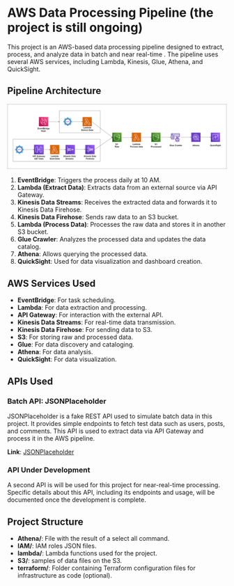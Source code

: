 # AWS Data Processing Pipeline (the project is still ongoing)

This project is an AWS-based data processing pipeline designed to extract, process, and analyze data in batch and near real-time . The pipeline uses several AWS services, including Lambda, Kinesis, Glue, Athena, and QuickSight.

## Pipeline Architecture
![AWS pipeline diagram](Image/aws_pipeline.png)

1. **EventBridge**: Triggers the process daily at 10 AM.
2. **Lambda (Extract Data)**: Extracts data from an external source via API Gateway.
3. **Kinesis Data Streams**: Receives the extracted data and forwards it to Kinesis Data Firehose.
4. **Kinesis Data Firehose**: Sends raw data to an S3 bucket.
5. **Lambda (Process Data)**: Processes the raw data and stores it in another S3 bucket.
6. **Glue Crawler**: Analyzes the processed data and updates the data catalog.
7. **Athena**: Allows querying the processed data.
8. **QuickSight**: Used for data visualization and dashboard creation.

## AWS Services Used

- **EventBridge**: For task scheduling.
- **Lambda**: For data extraction and processing.
- **API Gateway**: For interaction with the external API.
- **Kinesis Data Streams**: For real-time data transmission.
- **Kinesis Data Firehose**: For sending data to S3.
- **S3**: For storing raw and processed data.
- **Glue**: For data discovery and cataloging.
- **Athena**: For data analysis.
- **QuickSight**: For data visualization.

## APIs Used

### Batch API: JSONPlaceholder
JSONPlaceholder is a fake REST API used to simulate batch data in this project. It provides simple endpoints to fetch test data such as users, posts, and comments. This API is used to extract data via API Gateway and process it in the AWS pipeline.

**Link**: [JSONPlaceholder](https://jsonplaceholder.typicode.com)

### API Under Development
A second API is will be used for this project for near-real-time processing. Specific details about this API, including its endpoints and usage, will be documented once the development is complete.

## Project Structure

- **Athena/**: File with the result of a select all command.
- **IAM/**: IAM roles JSON files.
- **lambda/**: Lambda functions used for the project.
- **S3/**: samples of data files on the S3.
- **terraform/**: Folder containing Terraform configuration files for infrastructure as code (optional).


